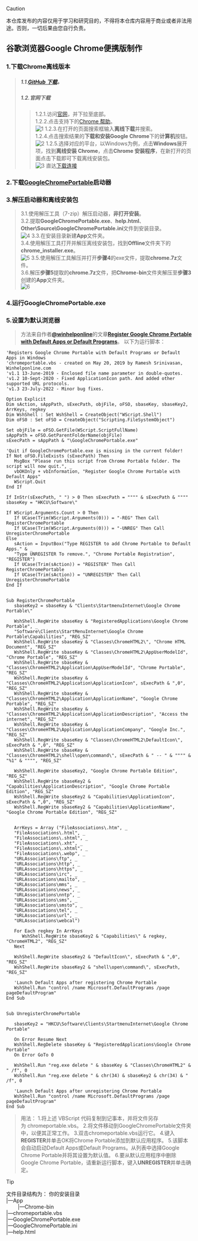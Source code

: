 > [!CAUTION] 
> 本仓库发布的内容仅用于学习和研究目的，不得将本仓库内容用于商业或者非法用途。否则，一切后果由您自行负责。
## 谷歌浏览器Google Chrome便携版制作
### 1.下载Chrome离线版本
> ##### 1.1.[GitHub 下载](https://github.com/Bush2021/chrome_installer)。<br/>
> ##### 1.2.官网下载
> > 1.2.1.访问[官网](https://www.google.com/chrome/)，并下拉至底部。<br/>
> > 1.2.2.点击支持下的[Chrome 帮助](https://support.google.com/chrome/?hl=zh-CN&rd=3#topic=7438008)。<br/>
> > ![1](/assets/1.png)
> > 1.2.3.在打开的页面搜索框输入**离线下载**并搜索。<br/>
> > 1.2.4.点击搜索结果的**下载和安装Google Chrome**下的**计算机**按钮。<br/>
> > ![2](/assets/2.png)
> > 1.2.5.选择对应的平台，以Windows为例，点击**Windows**展开项，找到**离线安装 Chrome**，点击**Chrome 安装程序**，在新打开的页面点击下载即可下载离线安装包。<br/>
> > ![3](/assets/3.png)
> > 直达[下载连接](https://www.google.com/intl/en/chrome/next-steps.html?standalone=1&statcb=1&installdataindex=empty&defaultbrowser=0)

### 2.下载[GoogleChromePortable](https://portableapps.com/apps/internet/google_chrome_portable)启动器
### 3.解压启动器和离线安装包
> 3.1.使用解压工具（7-zip）解压启动器，**非打开安装**。<br/>
> 3.2.提取**GoogleChromePortable.exe**、**help.html**、**Other\Source\GoogleChromePortable.ini**文件到安装目录。<br/>
> ![4](/assets/4.png)
> 3.3.在安装目录新建**App**文件夹。<br/>
> 3.4.使用解压工具打开并解压离线安装包，找到**Offline**文件夹下的**chrome_installer.exe**。<br/>
> ![5](/assets/5.png)
> 3.5.使用解压工具解压并打开**步骤4**的exe文件，提取**chrome.7z**文件。<br/>
> 3.6.解压**步骤5**提取的**chrome.7z**文件，把**Chrome-bin**文件夹解压至**步骤3**创建的**App**文件夹。<br/>
> ![6](/assets/6.png)

### 4.运行**GoogleChromePortable.exe**
### 5.设置为默认浏览器
> 方法来自作者[**@winhelponline**](https://github.com/winhelponline)的文章[**Register Google Chrome Portable with Default Apps or Default Programs**](https://www.winhelponline.com/blog/register-google-chrome-portable-with-default-apps-or-default-programs/)。 以下为运行脚本：
```vbscript
'Registers Google Chrome Portable with Default Programs or Default Apps in Windows
'chromeportable.vbs - created on May 20, 2019 by Ramesh Srinivasan, Winhelponline.com
'v1.1 13-June-2019 - Enclosed file name parameter in double-quotes.
'v1.2 10-Sept-2020 - Fixed ApplicationIcon path. And added other supported URL protocols.
'v1.3 23-July-2022 - Minor bug fixes.

Option Explicit
Dim sAction, sAppPath, sExecPath, objFile, oFSO, sbaseKey, sbaseKey2, ArrKeys, regkey
Dim WshShell : Set WshShell = CreateObject("WScript.Shell") 
Dim oFS0 : Set oFSO = CreateObject("Scripting.FileSystemObject")

Set objFile = oFSO.GetFile(WScript.ScriptFullName)
sAppPath = oFSO.GetParentFolderName(objFile)
sExecPath = sAppPath & "\GoogleChromePortable.exe"

'Quit if GoogleChromePortable.exe is missing in the current folder!
If Not oFSO.FileExists (sExecPath) Then
   MsgBox "Please run this script from Chrome Portable folder. The script will now quit.", _
   vbOKOnly + vbInformation, "Register Google Chrome Portable with Default Apps"
   WScript.Quit
End If

If InStr(sExecPath, " ") > 0 Then sExecPath = """" & sExecPath & """"
sbaseKey = "HKCU\Software\"

If WScript.Arguments.Count > 0 Then
   If UCase(Trim(WScript.Arguments(0))) = "-REG" Then Call RegisterChromePortable
   If UCase(Trim(WScript.Arguments(0))) = "-UNREG" Then Call UnregisterChromePortable
Else
   sAction = InputBox("Type REGISTER to add Chrome Portable to Default Apps." & _
   "Type UNREGISTER To remove.", "Chrome Portable Registration", "REGISTER")
   If UCase(Trim(sAction)) = "REGISTER" Then Call RegisterChromePortable
   If UCase(Trim(sAction)) = "UNREGISTER" Then Call UnregisterChromePortable
End If


Sub RegisterChromePortable
   sbaseKey2 = sbaseKey & "Clients\StartmenuInternet\Google Chrome Portable\"
   
   WshShell.RegWrite sbaseKey & "RegisteredApplications\Google Chrome Portable", _
   "Software\Clients\StartMenuInternet\Google Chrome Portable\Capabilities", "REG_SZ"
   WshShell.RegWrite sbaseKey & "Classes\ChromeHTML2\", "Chrome HTML Document", "REG_SZ"
   WshShell.RegWrite sbaseKey & "Classes\ChromeHTML2\AppUserModelId", "Chrome Portable", "REG_SZ"
   WshShell.RegWrite sbaseKey & "Classes\ChromeHTML2\Application\AppUserModelId", "Chrome Portable", "REG_SZ"
   WshShell.RegWrite sbaseKey & "Classes\ChromeHTML2\Application\ApplicationIcon", sExecPath & ",0", "REG_SZ"
   WshShell.RegWrite sbaseKey & "Classes\ChromeHTML2\Application\ApplicationName", "Google Chrome Portable", "REG_SZ"
   WshShell.RegWrite sbaseKey & "Classes\ChromeHTML2\Application\ApplicationDescription", "Access the internet", "REG_SZ"
   WshShell.RegWrite sbaseKey & "Classes\ChromeHTML2\Application\ApplicationCompany", "Google Inc.", "REG_SZ"
   WshShell.RegWrite sbaseKey & "Classes\ChromeHTML2\DefaultIcon\", sExecPath & ",0", "REG_SZ"
   WshShell.RegWrite sbaseKey & "Classes\ChromeHTML2\shell\open\command\", sExecPath & " -- " & """" & "%1" & """", "REG_SZ"
   
   WshShell.RegWrite sbaseKey2, "Google Chrome Portable Edition", "REG_SZ"
   WshShell.RegWrite sbaseKey2 & "Capabilities\ApplicationDescription", "Google Chrome Portable Edition", "REG_SZ"
   WshShell.RegWrite sbaseKey2 & "Capabilities\ApplicationIcon", sExecPath & ",0", "REG_SZ"
   WshShell.RegWrite sbaseKey2 & "Capabilities\ApplicationName", "Google Chrome Portable Edition", "REG_SZ"   
   
   
   ArrKeys = Array ("FileAssociations\.htm", _
   "FileAssociations\.html", _
   "FileAssociations\.shtml", _
   "FileAssociations\.xht", _
   "FileAssociations\.xhtml", _
   "FileAssociations\.webp", _
   "URLAssociations\ftp", _
   "URLAssociations\http", _
   "URLAssociations\https", _
   "URLAssociations\irc", _
   "URLAssociations\mailto", _
   "URLAssociations\mms", _
   "URLAssociations\news", _
   "URLAssociations\nntp", _
   "URLAssociations\sms", _
   "URLAssociations\smsto", _
   "URLAssociations\tel", _
   "URLAssociations\url", _
   "URLAssociations\webcal")
   
   For Each regkey In ArrKeys
      WshShell.RegWrite sbaseKey2 & "Capabilities\" & regkey, "ChromeHTML2", "REG_SZ"
   Next
   
   WshShell.RegWrite sbaseKey2 & "DefaultIcon\", sExecPath & ",0", "REG_SZ"
   WshShell.RegWrite sbaseKey2 & "shell\open\command\", sExecPath, "REG_SZ"
   
   'Launch Default Apps after registering Chrome Portable   
   WshShell.Run "control /name Microsoft.DefaultPrograms /page pageDefaultProgram"  
End Sub


Sub UnregisterChromePortable
   
   sbaseKey2 = "HKCU\Software\Clients\StartmenuInternet\Google Chrome Portable"
   
   On Error Resume Next
   WshShell.RegDelete sbaseKey & "RegisteredApplications\Google Chrome Portable"
   On Error GoTo 0
   
   WshShell.Run "reg.exe delete " & sbaseKey & "Classes\ChromeHTML2" & " /f", 0
   WshShell.Run "reg.exe delete " & chr(34) & sbaseKey2 & chr(34) & " /f", 0
   
   'Launch Default Apps after unregistering Chrome Portable   
   WshShell.Run "control /name Microsoft.DefaultPrograms /page pageDefaultProgram"   
End Sub
```
> 用法：
> 1.将上述 VBScript 代码复制到记事本，并将文件另存为 chromeportable.vbs。
> 2.将文件移动到GoogleChromePortable文件夹中，以便其正常工作。
> 3.双击chromeportable.vbs运行它。
> 4.键入**REGISTER**并单击OK将Chrome Portable添加到默认应用程序。
> 5.该脚本会自动启动Default Apps或Default Programs。从列表中选择Google Chrome Portable并将其设置为默认值。
> 6.要从默认应用程序中删除Google Chrome Portable，请重新运行脚本，键入**UNREGISTER**并单击确定。

> [!TIP] 
> 文件目录结构为：
> 你的安装目录 <br/>
> |—App <br/>
> &nbsp;&nbsp;&nbsp;&nbsp;&nbsp;&nbsp;&nbsp;&nbsp;|—Chrome-bin <br/>
> |—chromeportable.vbs <br/>
> |—GoogleChromePortable.exe <br/>
> |—GoogleChromePortable.ini <br/>
> |—help.html <br/>
